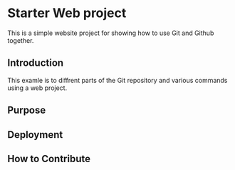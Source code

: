 # Starter Web project

This is a simple website project for showing how to use Git and Github together.

## Introduction

This examle is to diffrent parts of the Git repository and various commands using a web project.

## Purpose

## Deployment

## How to Contribute